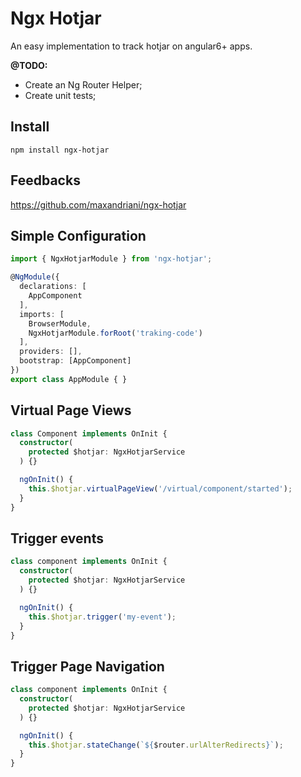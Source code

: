 # Ngx Hotjar

An easy implementation to track hotjar on angular6+ apps.

**@TODO:** 
* Create an Ng Router Helper;
* Create unit tests;

## Install

```
npm install ngx-hotjar
```

## Feedbacks

https://github.com/maxandriani/ngx-hotjar

## Simple Configuration

```ts
import { NgxHotjarModule } from 'ngx-hotjar';

@NgModule({
  declarations: [
    AppComponent
  ],
  imports: [
    BrowserModule,
    NgxHotjarModule.forRoot('traking-code')
  ],
  providers: [],
  bootstrap: [AppComponent]
})
export class AppModule { }
```

## Virtual Page Views

```ts
class Component implements OnInit {
  constructor(
    protected $hotjar: NgxHotjarService
  ) {}

  ngOnInit() {
    this.$hotjar.virtualPageView('/virtual/component/started');
  }
}
```

## Trigger events

```ts
class component implements OnInit {
  constructor(
    protected $hotjar: NgxHotjarService
  ) {}

  ngOnInit() {
    this.$hotjar.trigger('my-event');
  }
}
```

## Trigger Page Navigation

```ts
class component implements OnInit {
  constructor(
    protected $hotjar: NgxHotjarService
  ) {}

  ngOnInit() {
    this.$hotjar.stateChange(`${$router.urlAlterRedirects}`);
  }
}
```
